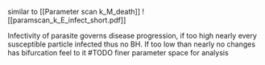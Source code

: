 similar to [[Parameter scan k_M_death]]
![[paramscan_k_E_infect_short.pdf]]

Infectivity of parasite governs disease progression, if too high nearly every susceptible particle infected thus no BH. If too low than nearly no changes has bifurcation feel to it #TODO finer parameter space for analysis